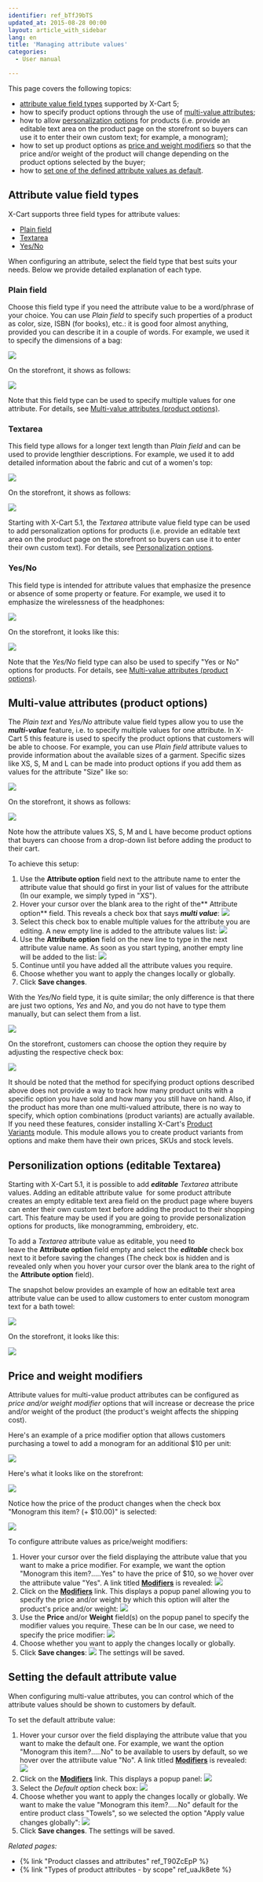 ```yaml
---
identifier: ref_bTfJ9bTS
updated_at: 2015-08-28 00:00
layout: article_with_sidebar
lang: en
title: 'Managing attribute values'
categories:
  - User manual

---
```


This page covers the following topics:

*   [attribute value field types](#attribute-value-field-types) supported by X-Cart 5;
*   how to specify product options through the use of [multi-value attributes](#multi-value-attributes-product-options);
*   how to allow [personalization options](#personilization-options-editable-textarea) for products (i.e. provide an editable text area on the product page on the storefront so buyers can use it to enter their own custom text; for example, a monogram);
*   how to set up product options as [price and weight modifiers](#price-and-weight-modifiers) so that the price and/or weight of the product will change depending on the product options selected by the buyer;
*   how to [set one of the defined attribute values as default](#setting-the-default-attribute-value).

## Attribute value field types

X-Cart supports three field types for attribute values:

*   [Plain field](#plain-field)
*   [Textarea](#textarea)
*   [Yes/No](#yesno)

When configuring an attribute, select the field type that best suits your needs. Below we provide detailed explanation of each type.

### Plain field

Choose this field type if you need the attribute value to be a word/phrase of your choice. You can use _Plain field_ to specify such properties of a product as color, size, ISBN (for books), etc.: it is good foor almost anything, provided you can describe it in a couple of words. For example, we used it to specify the dimensions of a bag:

![]({{site.baseurl}}/attachments/7504859/8719327.png?effects=drop-shadow)

On the storefront, it shows as follows:

![]({{site.baseurl}}/attachments/7504859/7602527.png?effects=drop-shadow)

Note that this field type can be used to specify multiple values for one attribute. For details, see [Multi-value attributes (product options)](#multi-value-attributes-product-options).

### Textarea

This field type allows for a longer text length than _Plain field_ and can be used to provide lengthier descriptions. For example, we used it to add detailed information about the fabric and cut of a women's top:

![]({{site.baseurl}}/attachments/7504859/8719328.png?effects=drop-shadow)

On the storefront, it shows as follows:

![]({{site.baseurl}}/attachments/7504859/7602525.png?effects=drop-shadow)

Starting with X-Cart 5.1, the _Textarea_ attribute value field type can be used to add personalization options for products (i.e. provide an editable text area on the product page on the storefront so buyers can use it to enter their own custom text). For details, see [Personalization options](#personilization-options-editable-textarea).

### **Yes/No**

This field type is intended for attribute values that emphasize the presence or absence of some property or feature. For example, we used it to emphasize the wirelessness of the headphones:

![]({{site.baseurl}}/attachments/7504859/8719329.png?effects=drop-shadow)

On the storefront, it looks like this:

![]({{site.baseurl}}/attachments/7504859/7602541.png?effects=drop-shadow)

Note that the _Yes/No_ field type can also be used to specify "Yes or No" options for products. For details, see [Multi-value attributes (product options)](#multi-value-attributes-product-options).

## Multi-value attributes (product options)

The _Plain text_ and _Yes/No_ attribute value field types allow you to use the **_multi-value_** feature, i.e. to specify multiple values for one attribute. In X-Cart 5 this feature is used to specify the product options that customers will be able to choose. For example, you can use _Plain field_ attribute values to provide information about the available sizes of a garment. Specific sizes like XS, S, M and L can be made into product options if you add them as values for the attribute "Size" like so:

![]({{site.baseurl}}/attachments/7504859/8719330.png?effects=drop-shadow)

On the storefront, it shows as follows:

![]({{site.baseurl}}/attachments/7504859/7602532.png?effects=drop-shadow)

Note how the attribute values XS, S, M and L have become product options that buyers can choose from a drop-down list before adding the product to their cart.

To achieve this setup:

1.  Use the **Attribute option** field next to the attribute name to enter the attribute value that should go first in your list of values for the attribute (In our example, we simply typed in "XS").
2.  Hover your cursor over the blank area to the right of the** Attribute option** field. This reveals a check box that says **_multi value_**:
    ![]({{site.baseurl}}/attachments/7504859/8719331.png?effects=drop-shadow)
3.  Select this check box to enable multiple values for the attribute you are editing. A new empty line is added to the attribute values list:
    ![]({{site.baseurl}}/attachments/7504859/8719332.png?effects=drop-shadow)
4.  Use the **Attribute option** field on the new line to type in the next attribute value name. As soon as you start typing, another empty line will be added to the list:
    ![]({{site.baseurl}}/attachments/7504859/8719333.png?effects=drop-shadow)
5.  Continue until you have added all the attribute values you require.
6.  Choose whether you want to apply the changes locally or globally.
7.  Click **Save changes**.

With the _Yes/No_ field type, it is quite similar; the only difference is that there are just two options, _Yes_ and _No_, and you do not have to type them manually, but can select them from a list.

![]({{site.baseurl}}/attachments/7504859/8719334.png?effects=drop-shadow)

On the storefront, customers can choose the option they require by adjusting the respective check box:

![]({{site.baseurl}}/attachments/7504859/7602537.png?effects=drop-shadow)

It should be noted that the method for specifying product options described above does not provide a way to track how many product units with a specific option you have sold and how many you still have on hand. Also, if the product has more than one multi-valued attribute, there is no way to specify, which option combinations (product variants) are actually available. If you need these features, consider installing X-Cart's [Product Variants](http://www.x-cart.com/extensions/addons/product-variants.html) module. This module allows you to create product variants from options and make them have their own prices, SKUs and stock levels.

## Personilization options (editable Textarea)

Starting with X-Cart 5.1, it is possible to add _**editable**_ _Textarea_ attribute values. Adding an editable attribute value  for some product attribute creates an empty editable text area field on the product page where buyers can enter their own custom text before adding the product to their shopping cart. This feature may be used if you are going to provide personalization options for products, like monogramming, embroidery, etc.

To add a _Textarea_ attribute value as editable, you need to leave the **Attribute option** field empty and select the **_editable_** check box next to it before saving the changes (The check box is hidden and is revealed only when you hover your cursor over the blank area to the right of the **Attribute option** field).

The snapshot below provides an example of how an editable text area attribute value can be used to allow customers to enter custom monogram text for a bath towel:

![]({{site.baseurl}}/attachments/7504859/8719335.png?effects=drop-shadow)

On the storefront, it looks like this:

![]({{site.baseurl}}/attachments/7504859/7602536.png?effects=drop-shadow)

## Price and weight modifiers

Attribute values for multi-value product attributes can be configured as _price and/or weight modifier_ options that will increase or decrease the price and/or weight of the product (the product's weight affects the shipping cost). 

Here's an example of a price modifier option that allows customers purchasing a towel to add a monogram for an additional $10 per unit:

![]({{site.baseurl}}/attachments/7504859/8719336.png?effects=drop-shadow)

Here's what it looks like on the storefront:

![]({{site.baseurl}}/attachments/7504859/7602577.png?effects=drop-shadow)

Notice how the price of the product changes when the check box "Monogram this item? (+ $10.00)" is selected:

![]({{site.baseurl}}/attachments/7504859/7602579.png?effects=drop-shadow)

To configure attribute values as price/weight modifiers:

1.  Hover your cursor over the field displaying the attribute value that you want to make a price modifier. For example, we want the option "Monogram this item?.....Yes" to have the price of $10, so we hover over the attriibute value "Yes". A link titled **<u>Modifiers</u>** is revealed:
    ![]({{site.baseurl}}/attachments/7504859/8719337.png?effects=drop-shadow)
2.  Click on the <u>**Modifiers**</u> link. This displays a popup panel allowing you to specify the price and/or weight by which this option will alter the product's price and/or weight:
    ![]({{site.baseurl}}/attachments/7504859/8719338.png?effects=drop-shadow)
3.  Use the **Price** and/or **Weight** field(s) on the popup panel to specify the modifier values you require. These can be In our case, we need to specify the price modifier:
    ![]({{site.baseurl}}/attachments/7504859/8719339.png?effects=drop-shadow)
4.  Choose whether you want to apply the changes locally or globally.
5.  Click **Save changes**:
    ![]({{site.baseurl}}/attachments/7504859/8719340.png?effects=drop-shadow)
    The settings will be saved.

## Setting the default attribute value

When configuring multi-value attributes, you can control which of the attribute values should be shown to customers by default.

To set the default attribute value:

1.  Hover your cursor over the field displaying the attribute value that you want to make the default one. For example, we want the option "Monogram this item?.....No" to be available to users by default, so we hover over the attriibute value "No". A link titled **<u>Modifiers</u>** is revealed:
    ![]({{site.baseurl}}/attachments/7504859/8719341.png?effects=drop-shadow)
2.  Click on the <u>**Modifiers**</u> link. This displays a popup panel:
    ![]({{site.baseurl}}/attachments/7504859/8719342.png?effects=drop-shadow)
3.  Select the _Default option_ check box:
    ![]({{site.baseurl}}/attachments/7504859/8719343.png?effects=drop-shadow)
4.  Choose whether you want to apply the changes locally or globally. We want to make the value "Monogram this item?.....No" default for the entire product class "Towels", so we selected the option "Apply value changes globally":
    ![]({{site.baseurl}}/attachments/7504859/8719345.png?effects=drop-shadow)
5.  Click **Save changes**.
    The settings will be saved.

_Related pages:_

*   {% link "Product classes and attributes" ref_T90ZcEpP %}
*   {% link "Types of product attributes - by scope" ref_uaJk8ete %}
